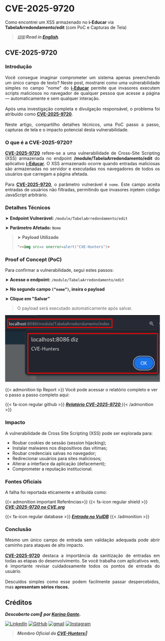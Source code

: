 # CVE-2025-9720


Como encontrei um XSS armazenado no **i-Educar** via **TabelaArredondamento/edit** (com PoC e Capturas de Tela)

<!--more-->

> ***🇺🇸 Read in [English](http://karinagante.github.io/cve-2025-9720/).***

## CVE-2025-9720

### Introdução

<p align="justify">Você consegue imaginar comprometer um sistema apenas preenchendo um único campo de texto? Neste post, mostrarei como uma vulnerabilidade simples no campo "nome" do <b><a href="https://github.com/portabilis/i-educar" target=_blank>i-Educar</a></b> permite que invasores executem scripts maliciosos no navegador de qualquer pessoa que acesse a página — automaticamente e sem qualquer interação. </br></br> Após uma investigação completa e divulgação responsável, o problema foi atribuído como <b><a href="https://www.cve.org/CVERecord?id=CVE-2025-9720" target=_blank>CVE-2025-9720</a></b>. </br></br> Neste artigo, compartilho detalhes técnicos, uma PoC passo a passo, capturas de tela e o impacto potencial desta vulnerabilidade. </p>

### O que é a CVE-2025-9720?

<p align="justify"><b><a href="https://www.cve.org/CVERecord?id=CVE-2025-9720" target=_blank>CVE-2025-9720</a></b> refere-se a uma vulnerabilidade de Cross-Site Scripting (XSS) armazenada no endpoint <b>/module/TabelaArredondamento/edit</b> do aplicativo <b><a href="https://github.com/portabilis/i-educar" target=_blank>i-Educar</a></b>. O XSS armazenado ocorre quando entradas maliciosas são armazenadas no servidor e executadas nos navegadores de todos os usuários que carregam a página afetada.</br></br>Para <b><a href="https://www.cve.org/CVERecord?id=CVE-2025-9720" target=_blank>CVE-2025-9720</a></b>, o parâmetro vulnerável é <code>nome</code>. Este campo aceita entradas de usuários não filtradas, permitindo que invasores injetem código JavaScript arbitrário.</p>

### Detalhes Técnicos

➤ **Endpoint Vulnerável:** `/module/TabelaArredondamento/edit`

➤ **Parâmetro Afetado:** `Nome`

> ➤ **Payload Utilizado**
> ```html
>"><img src=x onerror=alert('CVE-Hunters')>
>```

### Proof of Concept (PoC)

Para confirmar a vulnerabilidade, segui estes passos:

➤ **Acesse o endpoint:** `/module/TabelaArredondamento/edit`

➤ **No segundo campo `(“nome”)`, insira o payload**

➤ **Clique em "Salvar"**

> <p align="justify">O payload será executado automaticamente após salvar.</p>

<p align="center">
<img src="/images/CVE-2025-9720/PoC1.png">
</p>

{{< admonition tip Report >}}
Você pode acessar o relatório completo e ver o passo a passo completo aqui:

{{< fa-icon regular github >}}
***[Relatório CVE-2025-9720 ](https://github.com/KarinaGante/KG-Sec/blob/main/CVEs/i-Educar/CVE-2025-9720.md)***
{{< /admonition >}}

### Impacto

A vulnerabilidade de Cross Site Scripting (XSS) pode ser explorada para:

- Roubar cookies de sessão (session hijacking);
- Instalar malwares nos dispositivos das vítimas;
- Roubar credenciais salvas no navegador;
- Redirecionar usuários para sites maliciosos;
- Alterar a interface da aplicação (defacement);
- Comprometer a reputação institucional.

### Fontes Oficiais

A falha foi reportada eticamente e atribuída como:

{{< admonition important Referências>}} 
{{< fa-icon regular shield >}} 
***[CVE-2025-9720 no CVE.org](https://www.cve.org/CVERecord?id=CVE-2025-9720)***

{{< fa-icon regular database >}} 
***[Entrada no VulDB](https://vuldb.com/?id.322009)***
{{< /admonition >}}

### Conclusão

<p align="justify">Mesmo um único campo de entrada sem validação adequada pode abrir caminho para ataques de alto impacto. </br></br><b><a href="https://www.cve.org/CVERecord?id=CVE-2025-9720" target=_blank>CVE-2025-9720</a></b> destaca a importância da sanitização de entradas em todas as etapas do desenvolvimento. Se você trabalha com aplicativos web, é importante revisar cuidadosamente todos os pontos de entrada do usuário. </br></br> Descuidos simples como esse podem facilmente passar despercebidos, mas <b>apresentam sérios riscos.</b></p>

## Créditos

***Descoberto com💜 por [Karina Gante](https://karinagante.github.io/).*** 

[![LinkedIn](https://skillicons.dev/icons?i=linkedin&theme=dark)](https://www.linkedin.com/in/karina-gante/)
[![GitHub](https://skillicons.dev/icons?i=github&theme=dark)](https://www.github.com/KarinaGante/)
[![gmail](https://skillicons.dev/icons?i=gmail&theme=dark)](mailto:karina.gante1@gmail.com)
[![Instagram](https://skillicons.dev/icons?i=instagram&theme=dark)](https://www.instagram.com/karinovisk02/)

> ***Membro Oficial do [CVE-Hunters](https://www.cvehunters.com/)🏹***
